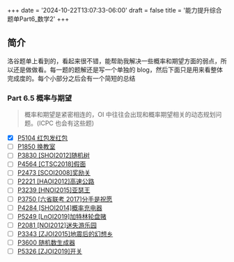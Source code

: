 +++
date = '2024-10-22T13:07:33-06:00'
draft = false
title = '能力提升综合题单Part6_数学2'
+++

## 简介

洛谷题单上看到的，看起来很不错，能帮助我解决一些概率和期望方面的弱点，所以还是做做看。每一题的题解还是写一个单独的 blog，然后下面只是用来看整体完成度的。每个小部分之后会有一个简短的总结

### Part 6.5 概率与期望

> 概率和期望是紧密相连的，OI 中往往会出现和概率期望相关的动态规划问题。(ICPC 也会有这些题)

- [x] [P5104 红包发红包](https://www.luogu.com.cn/problem/P5104)
- [ ] [P1850 换教室](https://www.luogu.com.cn/problem/P1850)
- [ ] [P3830 \[SHOI2012\]随机树](https://www.luogu.com.cn/problem/P3830)
- [ ] [P4564 \[CTSC2018\]假面](https://www.luogu.com.cn/problem/P4564)
- [ ] [P2473 \[SCOI2008\]奖励关](https://www.luogu.com.cn/problem/P2473)
- [ ] [P2221 \[HAOI2012\]高速公路](https://www.luogu.com.cn/problem/P2221)
- [ ] [P3239 \[HNOI2015\]亚瑟王](https://www.luogu.com.cn/problem/P3239)
- [ ] [P3750 \[六省联考 2017\]分手是祝愿](https://www.luogu.com.cn/problem/P3750)
- [ ] [P4284 \[SHOI2014\]概率充电器](https://www.luogu.com.cn/problem/P4284)
- [ ] [P5249 \[LnOI2019\]加特林轮盘赌](https://www.luogu.com.cn/problem/P5249)
- [ ] [P2081 \[NOI2012\]迷失游乐园](https://www.luogu.com.cn/problem/P2081)
- [ ] [P3343 \[ZJOI2015\]地震后的幻想乡](https://www.luogu.com.cn/problem/P3343)
- [ ] [P3600 随机数生成器](https://www.luogu.com.cn/problem/P3600)
- [ ] [P5326 \[ZJOI2019\]开关](https://www.luogu.com.cn/problem/P5326)
